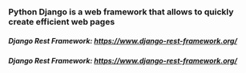 ### Python Django is a web framework that allows to quickly create efficient web pages

##### Django Rest Framework: https://www.django-rest-framework.org/
##### Django Rest Framework: https://www.django-rest-framework.org/